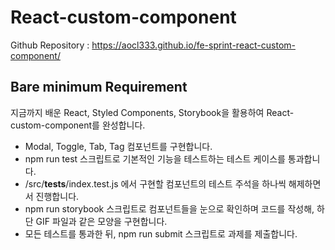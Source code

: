 # React-custom-component

Github Repository : https://aocl333.github.io/fe-sprint-react-custom-component/

## Bare minimum Requirement

지금까지 배운 React, Styled Components, Storybook을 활용하여 React-custom-component를 완성합니다.

- Modal, Toggle, Tab, Tag 컴포넌트를 구현합니다.
- npm run test 스크립트로 기본적인 기능을 테스트하는 테스트 케이스를 통과합니다.
- /src/__tests__/index.test.js 에서 구현할 컴포넌트의 테스트 주석을 하나씩 해제하면서 진행합니다.
- npm run storybook 스크립트로 컴포넌트들을 눈으로 확인하며 코드를 작성해, 하단 GIF 파일과 같은 모양을 구현합니다.
- 모든 테스트를 통과한 뒤, npm run submit 스크립트로 과제를 제출합니다.

